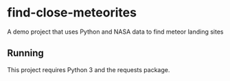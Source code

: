 # find-close-meteorites
A demo project that uses Python and NASA data to find meteor landing sites

## Running
This project requires Python 3 and the requests package.
